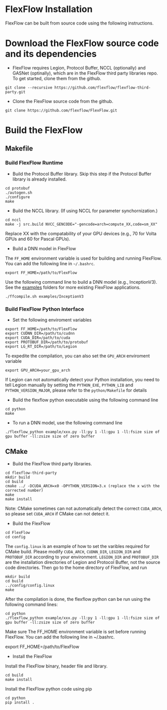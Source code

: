 # FlexFlow Installation
FlexFlow can be built from source code using the following instructions.

# Download the FlexFlow source code and its dependencies
* FlexFlow requires Legion, Protocol Buffer, NCCL (optionally) and GASNet (optinally), which are in the FlexFlow third party libraries repo.
To get started, clone them from the github.
```
git clone --recursive https://github.com/flexflow/flexflow-third-party.git
```

* Clone the FlexFlow source code from the github.
```
git clone https://github.com/flexflow/FlexFlow.git
```

# Build the FlexFlow
## Makefile
### Build FlexFlow Runtime

* Build the Protocol Buffer library.
Skip this step if the Protocol Buffer library is already installed.
```
cd protobuf
./autogen.sh
./configure
make
```
* Build the NCCL library. (If using NCCL for parameter synchornization.)
```
cd nccl
make -j src.build NVCC_GENCODE="-gencode=arch=compute_XX,code=sm_XX"
```
Replace XX with the compatability of your GPU devices (e.g., 70 for Volta GPUs and 60 for Pascal GPUs).

* Build a DNN model in FlexFlow

The `FF_HOME` environment variable is used for building and running FlexFlow. You can add the following line in `~/.bashrc`.
```
export FF_HOME=/path/to/FlexFlow
```
Use the following command line to build a DNN model (e.g., InceptionV3). See the [examples](examples) folders for more existing FlexFlow applications.
```
./ffcompile.sh examples/InceptionV3
```

### Build FlexFlow Python Interface

* Set the following enviroment variables
```
export FF_HOME=/path/to/FlexFlow
export CUDNN_DIR=/path/to/cudnn
export CUDA_DIR=/path/to/cuda
export PROTOBUF_DIR=/path/to/protobuf
export LG_RT_DIR=/path/to/Legion
```
To expedite the compilation, you can also set the `GPU_ARCH` enviroment variable
```
export GPU_ARCH=your_gpu_arch
``` 
If Legion can not automatically detect your Python installation, you need to tell Legion manually by setting the `PYTHON_EXE`, `PYTHON_LIB` and `PYTHON_VERSION_MAJOR`, please refer to the `python/Makefile` for details

* Build the flexflow python executable using the following command line
```
cd python
make 
```

* To run a DNN model, use the following command line
```
./flexflow_python example/xxx.py -ll:py 1 -ll:gpu 1 -ll:fsize size of gpu buffer -ll:zsize size of zero buffer
``` 

## CMake

* Build the FlexFlow third party libraries.
```
cd flexflow-third-party
mkdir build
cd build
cmake ../ -DCUDA_ARCH=x0 -DPYTHON_VERSION=3.x (replace the x with the corrected number)
make
make install
```
Note: CMake sometimes can not automatically detect the correct `CUDA_ARCH`, so please set `CUDA_ARCH` if CMake can not detect it. 

* Build the FlexFlow
```
cd FlexFlow
cd config
```

The `config.linux` is an example of how to set the varibles required for CMake build. Please modify `CUDA_ARCH`, `CUDNN_DIR`, `LEGION_DIR` and `PROTOBUF_DIR` according to your environment.  `LEGION_DIR` and `PROTOBUF_DIR` are the installation directories of Legion and Protocol Buffer, not the source code directories.
Then go to the home directory of FlexFlow, and run
```
mkdir build
cd build
../config/config.linux
make
```

After the compilation is done, the flexflow python can be run using the following command lines:
```
cd python
./flexflow_python example/xxx.py -ll:py 1 -ll:gpu 1 -ll:fsize size of gpu buffer -ll:zsize size of zero buffer
``` 
Make sure The FF_HOME environment variable is set before running FlexFlow. You can add the following line in ~/.bashrc.

export FF_HOME=/path/to/FlexFlow


* Install the FlexFlow

Install the FlexFlow binary, header file and library. 
```
cd build
make install
```

Install the FlexFlow python code using pip
```
cd python
pip install .
```
